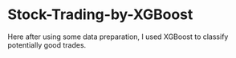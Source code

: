 # Stock-Trading-by-XGBoost
Here after using some data preparation, I used XGBoost to classify potentially good trades. 
